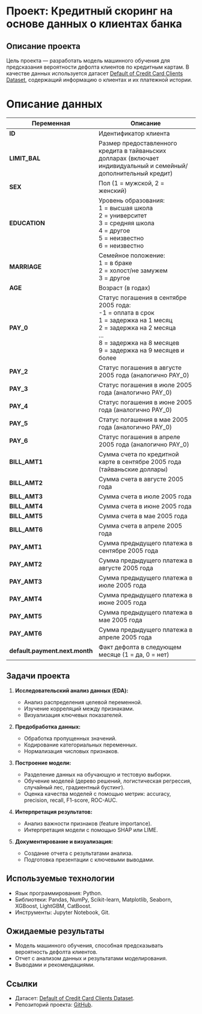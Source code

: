 # Проект: Кредитный скоринг на основе данных о клиентах банка

## Описание проекта
Цель проекта — разработать модель машинного обучения для предсказания вероятности дефолта клиентов по кредитным картам. В качестве данных используется датасет [Default of Credit Card Clients Dataset](https://www.kaggle.com/uciml/default-of-credit-card-clients-dataset), содержащий информацию о клиентах и их платежной истории.

# Описание данных

| Переменная | Описание |
|------------|----------|
| **ID** | Идентификатор клиента |
| **LIMIT_BAL** | Размер предоставленного кредита в тайваньских долларах (включает индивидуальный и семейный/дополнительный кредит) |
| **SEX** | Пол (1 = мужской, 2 = женский) |
| **EDUCATION** | Уровень образования:<br> 1 = высшая школа<br> 2 = университет<br> 3 = средняя школа<br> 4 = другое<br> 5 = неизвестно<br> 6 = неизвестно |
| **MARRIAGE** | Семейное положение:<br> 1 = в браке<br> 2 = холост/не замужем<br> 3 = другое |
| **AGE** | Возраст (в годах) |
| **PAY_0** | Статус погашения в сентябре 2005 года:<br> -1 = оплата в срок<br> 1 = задержка на 1 месяц<br> 2 = задержка на 2 месяца<br> ...<br> 8 = задержка на 8 месяцев<br> 9 = задержка на 9 месяцев и более |
| **PAY_2** | Статус погашения в августе 2005 года (аналогично PAY_0) |
| **PAY_3** | Статус погашения в июле 2005 года (аналогично PAY_0) |
| **PAY_4** | Статус погашения в июне 2005 года (аналогично PAY_0) |
| **PAY_5** | Статус погашения в мае 2005 года (аналогично PAY_0) |
| **PAY_6** | Статус погашения в апреле 2005 года (аналогично PAY_0) |
| **BILL_AMT1** | Сумма счета по кредитной карте в сентябре 2005 года (тайваньские доллары) |
| **BILL_AMT2** | Сумма счета в августе 2005 года |
| **BILL_AMT3** | Сумма счета в июле 2005 года |
| **BILL_AMT4** | Сумма счета в июне 2005 года |
| **BILL_AMT5** | Сумма счета в мае 2005 года |
| **BILL_AMT6** | Сумма счета в апреле 2005 года |
| **PAY_AMT1** | Сумма предыдущего платежа в сентябре 2005 года |
| **PAY_AMT2** | Сумма предыдущего платежа в августе 2005 года |
| **PAY_AMT3** | Сумма предыдущего платежа в июле 2005 года |
| **PAY_AMT4** | Сумма предыдущего платежа в июне 2005 года |
| **PAY_AMT5** | Сумма предыдущего платежа в мае 2005 года |
| **PAY_AMT6** | Сумма предыдущего платежа в апреле 2005 года |
| **default.payment.next.month** | Факт дефолта в следующем месяце (1 = да, 0 = нет) |

## Задачи проекта
1. **Исследовательский анализ данных (EDA):**
   - Анализ распределения целевой переменной.
   - Изучение корреляций между признаками.
   - Визуализация ключевых показателей.

2. **Предобработка данных:**
   - Обработка пропущенных значений.
   - Кодирование категориальных переменных.
   - Нормализация числовых признаков.

3. **Построение модели:**
   - Разделение данных на обучающую и тестовую выборки.
   - Обучение моделей (дерево решений, логистическая регрессия, случайный лес, градиентный бустинг).
   - Оценка качества моделей с помощью метрик: accuracy, precision, recall, F1-score, ROC-AUC.

4. **Интерпретация результатов:**
   - Анализ важности признаков (feature importance).
   - Интерпретация модели с помощью SHAP или LIME.

5. **Документирование и визуализация:**
   - Создание отчета с результатами анализа.
   - Подготовка презентации с ключевыми выводами.

## Используемые технологии
- Язык программирования: Python.
- Библиотеки: Pandas, NumPy, Scikit-learn, Matplotlib, Seaborn, XGBoost, LightGBM, CatBoost.
- Инструменты: Jupyter Notebook, Git.

## Ожидаемые результаты
- Модель машинного обучения, способная предсказывать вероятность дефолта клиентов.
- Отчет с анализом данных и результатами моделирования.
- Выводами и рекомендациями.

## Ссылки
- Датасет: [Default of Credit Card Clients Dataset](https://www.kaggle.com/uciml/default-of-credit-card-clients-dataset).
- Репозиторий проекта: [GitHub](https://github.com/NikulinMichael/credit_scoring_app/tree/master).
